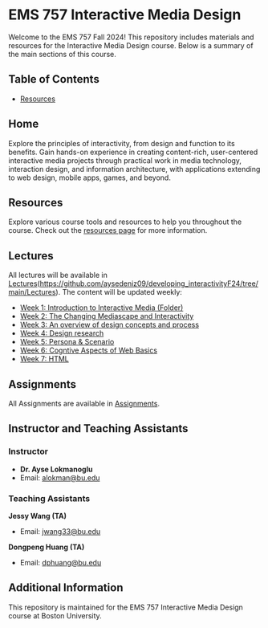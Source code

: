 # EMS 757 Interactive Media Design

Welcome to the EMS 757 Fall 2024! This repository includes materials and resources for the Interactive Media Design course. Below is a summary of the main sections of this course.

## Table of Contents
- [Resources](https://2024.philemerge.com/section_a/assignment/Demo/resources.html)

## Home
Explore the principles of interactivity, from design and function to its benefits. Gain hands-on experience in creating content-rich, user-centered interactive media projects through practical work in media technology, interaction design, and information architecture, with applications extending to web design, mobile apps, games, and beyond.

## Resources
Explore various course tools and resources to help you throughout the course. Check out the [resources page](pages/resources.html) for more information.

## Lectures
All lectures will be available in [Lectures](https://github.com/aysedeniz09/developing_interactivityF24/tree/main/Lectures)(https://github.com/aysedeniz09/developing_interactivityF24/tree/main/Lectures). The content will be updated weekly:
- [Week 1: Introduction to Interactive Media (Folder)](https://github.com/aysedeniz09/developing_interactivityF24/tree/main/Lectures/Week1)
- [Week 2: The Changing Mediascape and Interactivity](https://github.com/aysedeniz09/developing_interactivityF24/tree/main/Lectures/Week2)
- [Week 3: An overview of design concepts and process](https://github.com/aysedeniz09/developing_interactivityF24/tree/main/Lectures/Week3)
- [Week 4: Design research](https://github.com/aysedeniz09/developing_interactivityF24/tree/main/Lectures/Week4)
- [Week 5: Persona & Scenario](https://github.com/aysedeniz09/developing_interactivityF24/tree/main/Lectures/Week5)
- [Week 6: Cogntive Aspects of Web Basics](https://github.com/aysedeniz09/developing_interactivityF24/tree/main/Lectures/Week6)
- [Week 7: HTML](https://github.com/aysedeniz09/developing_interactivityF24/tree/main/Lectures/Week7)

## Assignments
All Assignments are available in [Assignments](https://github.com/aysedeniz09/developing_interactivityF24/tree/main/Assignments).

## Instructor and Teaching Assistants

### Instructor
- **Dr. Ayse Lokmanoglu**
- Email: [alokman@bu.edu](mailto:alokman@bu.edu)

### Teaching Assistants

**Jessy Wang (TA)**
- Email: [jwang33@bu.edu](mailto:jwang33@bu.edu)

**Dongpeng Huang (TA)**
- Email: [dphuang@bu.edu](mailto:dphuang@bu.edu)

## Additional Information
This repository is maintained for the EMS 757 Interactive Media Design course at Boston University.
